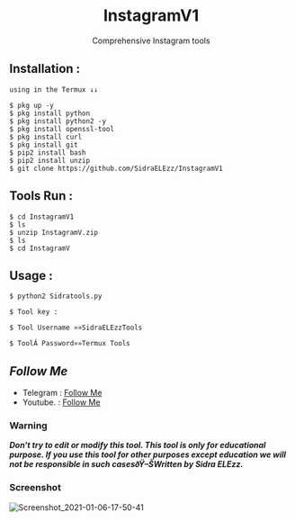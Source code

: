 <h1 align="center">InstagramV1</h1>
<p align="center">Comprehensive Instagram tools</p>




## Installation :
```
using in the Termux ↓↓

$ pkg up -y
$ pkg install python
$ pkg install python2 -y
$ pkg install openssl-tool
$ pkg install curl 
$ pkg install git
$ pip2 install bash
$ pip2 install unzip
$ git clone https://github.com/SidraELEzz/InstagramV1
```

## Tools Run :
```
$ cd InstagramV1
$ ls
$ unzip InstagramV.zip
$ ls
$ cd InstagramV
```

## Usage :
```
$ python2 Sidratools.py
 
$ Tool key :

$ Tool Username »»SidraELEzzTools

$ ToolÂ Password»»Termux Tools
```
## ***Follow Me***
* Telegram : [Follow Me](https://t.me/TT_RQ)
* Youtube. : [Follow Me](https://youtube.com/channel/UCzFviFYCOJI4IwhdVOQTqIw)

### Warning


***Don't try to edit or modify this tool. This tool is only for educational purpose. If you use this tool for other purposes except education we will not be responsible
 in such casesðŸ–ŠWritten by Sidra ELEzz.***

### Screenshot
![Screenshot_2021-01-06-17-50-41](https://raw.githubusercontent.com/SidraELEzz/InstagramV1/main/Screenshot_2021-01-06-17-50-41.png?token=ASKBX7RRLEGM5FGT7ZR2BOC7633LI)

